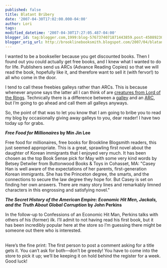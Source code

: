 ```yaml
---
published: false
title: Blatant Bribery
date: '2007-04-30T17:02:00.000-04:00'
author: Lori
tags:
modified_datetime: '2007-04-30T17:27:05.487-04:00'
blogger_id: tag:blogger.com,1999:blog-5767374071871443859.post-4508923018420979606
blogger_orig_url: http://brooklinebooksmith.blogspot.com/2007/04/blatant-bribery.html
---
```

I wanted to be a bookseller because you get discounted books. Then I found out you could actually get free books, and I knew what I wanted to do for life. Publishers send us ARCs (Advance Reading Copies) so that we will read the book, hopefully like it, and therefore want to sell it (with fervor!) to all who come in the door.

I tend to call these freebies galleys rather than ARCs. This is because whenever anyone says the latter all I can think of are [creatures from Lord of the Rings](http://en.wikipedia.org/wiki/Orc_(Middle-earth)). Technically there is a difference between a [galley](http://en.wikipedia.org/wiki/Galley_proof) and an [ARC](http://en.wikipedia.org/wiki/Advance_reading_copy), but I’m going to go ahead and call them all galleys anyways.

So, the point of that was to let you know that I am going to bribe you to read my blog by occasionally giving away galleys to you, dear reader! I have two today up for grabs.

**_Free Food for Millionaires_ by Min Jin Lee**

Free food for millionaires, free books for Brookline Blogsmith readers, this just seemed appropriate. This is a great, sprawling first novel about the daughter of Korean immigrants that I enjoyed very much. It has been chosen as the top Book Sense pick for May with some very kind words by Betsey Detwiler from Buttonwood Books & Toys in Cohasset, MA: "Casey Han is well aware of the expectations of her parents, first-generation Korean immigrants. She has the Princeton degree, the smarts, and the connections to secure the law degree they hope for. But Casey is set on finding her own answers. There are many story lines and remarkably limned characters in this engrossing and satisfying novel."

**_The Secret History of the American Empire: Economic Hit Men, Jackals, and the Truth About Global Corruption_ by John Perkins**

In the follow-up to Confessions of an Economic Hit Man, Perkins talks with others of his (former) ilk. I’ll admit to not having read his first book, but it has been incredibly popular here at the store so I’m guessing there might be someone out there who is interested.</div><br /><div><br />Here’s the fine print: The first person to post a comment asking for a title gets it. You can’t ask for both—don’t be greedy! You have to come into the store to pick it up; we’ll be keeping it on hold behind the register for a week. Good luck!